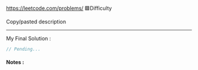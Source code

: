 https://leetcode.com/problems/
🟪Difficulty

Copy/pasted description

---

My Final Solution :
```cpp
// Pending...
```
#### Notes :
